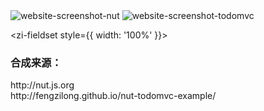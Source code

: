 <zi-switcher>
  <zi-switcher-item label="nut.js.org">
    <img src="/website-screenshot-nut.jpg" alt="website-screenshot-nut" />
  </zi-switcher-item>
  <zi-switcher-item label="todomvc">
    <img src="/website-screenshot-todomvc.jpg" alt="website-screenshot-todomvc" />
  </zi-switcher-item>
</zi-switcher>

<zi-fieldset style={{ width: '100%' }}>
  <h3>合成来源：</h3>
  <zi-link more href="http://nut.js.org">http://nut.js.org</zi-link>
  <br />
  <zi-link more href="http://fengzilong.github.io/nut-todomvc-example/">http://fengzilong.github.io/nut-todomvc-example/</zi-link>

  <template slot="footer">
    <p>微前端合成</p>
    <zi-button
      size="mini"
      type="primary"
      auto
      onClick={ () => window.open( 'https://nut-compose.netlify.com' ) }
    >预览</zi-button>
  </template>
</zi-fieldset>
